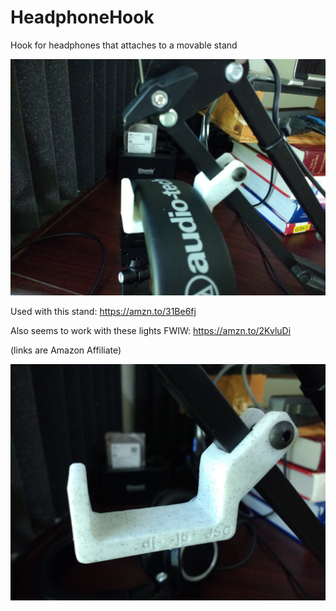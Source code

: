 # HeadphoneHook
Hook for headphones that attaches to a movable stand

![image](headphones1.jpg)

Used with this stand: https://amzn.to/31Be6fj 

Also seems to work with these lights FWIW: https://amzn.to/2KvluDi

(links are Amazon Affiliate)

![image](headphones.jpg)
